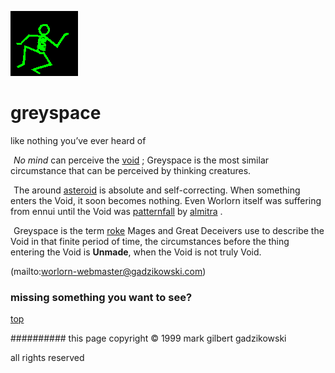 ![dancer](assets/dancer.gif)

# greyspace



 like nothing you’ve ever heard of

![xparent](assets/xparent.gif)  *No mind* can perceive the  [void](void.md) ; Greyspace is the most similar circumstance that can be perceived by thinking creatures. 


 ![xparent](assets/xparent.gif)  The  around  [asteroid](asteroid.md)  is absolute and self-correcting. When something enters the Void, it soon becomes nothing. Even Worlorn itself was suffering from ennui until the Void was  [patternfall](patternfall.md)  by  [almitra](almitra.md) . 


 ![xparent](assets/xparent.gif)  Greyspace is the term  [roke](roke.md)  Mages and Great Deceivers use to describe the Void in that finite period of time, the circumstances before the thing entering the Void is **Unmade**, when the Void is not truly Void. 



 (mailto:worlorn-webmaster@gadzikowski.com) 

 
### missing something you want to see?



 [top](#top) 

 
########## this page copyright © 1999 mark gilbert gadzikowski

 all rights reserved